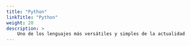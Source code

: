 ```yaml
---
title: "Python"
linkTitle: "Python"
weight: 20
description: >
    Uno de los lenguajes más versátiles y simples de la actualidad
---
```


